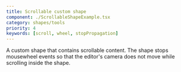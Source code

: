 ```yaml
---
title: Scrollable custom shape
component: ./ScrollableShapeExample.tsx
category: shapes/tools
priority: 4
keywords: [scroll, wheel, stopPropagation]
---
```


A custom shape that contains scrollable content. The shape stops mousewheel events so that the editor's camera does not move while scrolling inside the shape.
